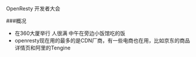 OpenResty 开发者大会

###概况
- 在360大厦举行 人很满 中午在旁边小饭馆吃的饭
- openresty现在用的最多的是CDN厂商，有一些电商也在用，比如京东的商品详情页和阿里的Tengine
